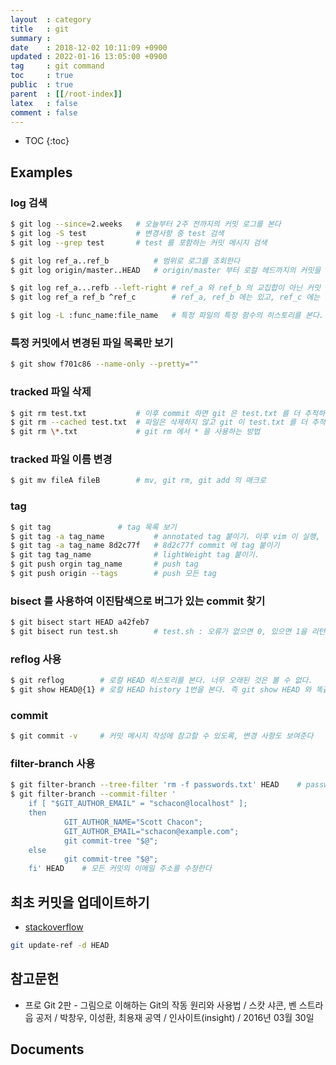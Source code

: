 ```yaml
---
layout  : category
title   : git
summary : 
date    : 2018-12-02 10:11:09 +0900
updated : 2022-01-16 13:05:00 +0900
tag     : git command
toc     : true
public  : true
parent  : [[/root-index]]
latex   : false
comment : false
---
```

* TOC
{:toc}

## Examples
### log 검색
```sh
$ git log --since=2.weeks   # 오늘부터 2주 전까지의 커밋 로그를 본다
$ git log -S test           # 변경사항 중 test 검색
$ git log --grep test       # test 를 포함하는 커밋 메시지 검색

$ git log ref_a..ref_b          # 범위로 로그를 조회한다
$ git log origin/master..HEAD   # origin/master 부터 로컬 헤드까지의 커밋을 본다

$ git log ref_a...refb --left-right # ref_a 와 ref_b 의 교집합이 아닌 커밋 목록을 보여준다
$ git log ref_a ref_b ^ref_c        # ref_a, ref_b 에는 있고, ref_c 에는 없는 커밋을 본다

$ git log -L :func_name:file_name   # 특정 파일의 특정 함수의 히스토리를 본다. 함수 범위는 자동으로 인식한다
```

### 특정 커밋에서 변경된 파일 목록만 보기
```sh
$ git show f701c86 --name-only --pretty=""
```

### tracked 파일 삭제
```sh
$ git rm test.txt           # 이후 commit 하면 git 은 test.txt 를 더 추적하지 않는다
$ git rm --cached test.txt  # 파일은 삭제하지 않고 git 이 test.txt 를 더 추적하지 않게 한다
$ git rm \*.txt             # git rm 에서 * 을 사용하는 방법
```

### tracked 파일 이름 변경
```sh
$ git mv fileA fileB        # mv, git rm, git add 의 매크로
```

### tag
```sh
$ git tag               # tag 목록 보기
$ git tag -a tag_name           # annotated tag 붙이기. 이후 vim 이 실행, 메시지를 작성한다
$ git tag -a tag_name 8d2c77f   # 8d2c77f commit 에 tag 붙이기
$ git tag tag_name              # lightWeight tag 붙이기.
$ git push orgin tag_name       # push tag
$ git push origin --tags        # push 모든 tag
```

### bisect 를 사용하여 이진탐색으로 버그가 있는 commit 찾기
```sh
$ git bisect start HEAD a42feb7
$ git bisect run test.sh        # test.sh : 오류가 없으면 0, 있으면 1을 리턴하는 셸 스크립트
```

### reflog 사용
```sh
$ git reflog        # 로컬 HEAD 히스토리를 본다. 너무 오래된 것은 볼 수 없다.
$ git show HEAD@{1} # 로컬 HEAD history 1번을 본다. 즉 git show HEAD 와 똑같다.
```

### commit
```sh
$ git commit -v     # 커밋 메시지 작성에 참고할 수 있도록, 변경 사항도 보여준다
```

### filter-branch 사용
```sh
$ git filter-branch --tree-filter 'rm -f passwords.txt' HEAD    # passwords.txt 파일을 모든 히스토리에서 삭제
$ git filter-branch --commit-filter '
    if [ "$GIT_AUTHOR_EMAIL" = "schacon@localhost" ];
    then
            GIT_AUTHOR_NAME="Scott Chacon";
            GIT_AUTHOR_EMAIL="schacon@example.com";
            git commit-tree "$@";
    else
            git commit-tree "$@";
    fi' HEAD    # 모든 커밋의 이메일 주소를 수정한다
```

## 최초 커밋을 업데이트하기

* [stackoverflow]( https://stackoverflow.com/a/6637891 )

```sh
git update-ref -d HEAD
```

## 참고문헌
* 프로 Git 2판 - 그림으로 이해하는 Git의 작동 원리와 사용법 / 스캇 샤콘, 벤 스트라웁 공저 / 박창우, 이성환, 최용재 공역 / 인사이트(insight) / 2016년 03월 30일

## Documents
